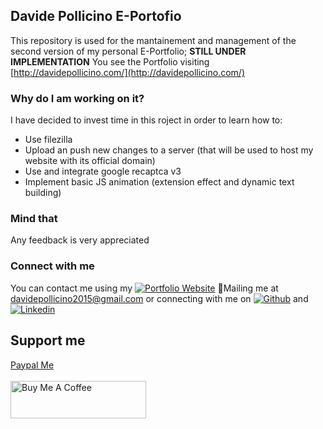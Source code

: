 ## Davide Pollicino E-Portofio

This repository is used for the mantainement and management of the second version of my personal E-Portfolio; **STILL UNDER IMPLEMENTATION**
You see the Portfolio visiting [http://davidepollicino.com/](http://davidepollicino.com/)

### Why do I am working on it?

I have decided to invest time in this roject in order to learn how to:
* Use filezilla
* Upload an push new changes to a server (that will be used to host my website with its official domain)
* Use and integrate google recaptca v3
* Implement basic JS animation (extension effect and dynamic text building)

### Mind that

Any feedback is very appreciated

### Connect with me

You can contact me using my [![Portfolio Website](https://img.shields.io/badge/davide%20pollicino-Portfolio%20website-yellow)](https://omonimus1.github.io/Portfolio/)
 💌Mailing me at [davidepollicino2015@gmail.com]() or connecting with me on [![Github](https://img.shields.io/badge/-Github-000?style=flat&logo=Github&logoColor=white)](https://github.com/omonimus1) and 
[![Linkedin](https://img.shields.io/badge/-LinkedIn-blue?style=flat&logo=Linkedin&logoColor=white)](https://www.linkedin.com/in/davidepollicino7/)


## Support me
[Paypal Me](https://www.paypal.com/paypalme/davidepollicino7?locale.x=en_US)
</br></br>
<a href="https://www.buymeacoffee.com/omonimus1" target="_blank"><img src="https://cdn.buymeacoffee.com/buttons/v2/default-yellow.png" alt="Buy Me A Coffee" style="height: 60px !important;width: 217px !important;" ></a>




